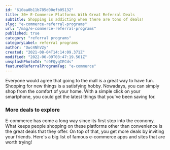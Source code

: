 ```yaml
---
id: "610aa0b11b785d00efb05132"
title: 30+ E-Commerce Platforms With Great Referral Deals
subtitle: Shopping is addicting when there are tons of deals!
slug: "e-commerce-referral-programs"
url: "/mag/e-commerce-referral-programs"
published: true
category: "referral programs"
categoryLabel: referral programs
author: "Owc4NhV2y"
created: "2021-08-04T14:14:09.371Z"
modified: "2022-06-09T03:47:19.561Z"
unsplashPhotoId: "c9FQyqIECds"
featuredReferralProgramTag: "e-commerce"
---
```

Everyone would agree that going to the mall is a great way to have fun. Shopping for new things is a satisfying hobby. Nowadays, you can simply shop from the comfort of your home. With a simple click on your smartphone, you could get the latest things that you've been saving for.

### **More deals to explore**

E-commerce has come a long way since its first step into the economy. What keeps people shopping on these platforms other than convenience is the great deals that they offer. On top of that, you get more deals by inviting your friends. Here's a big list of famous e-commerce apps and sites that are worth trying!